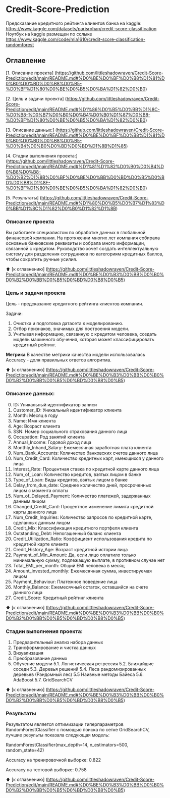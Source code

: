 # Credit-Score-Prediction
Предсказание кредитного рейтинга клиентов банка на kaggle: https://www.kaggle.com/datasets/parisrohan/credit-score-classification
Ноутбук на kaggle размещен по сслыке https://www.kaggle.com/code/mia1610/credit-score-classification-randomforest

## Оглавление
[1. Описание проекта] (https://github.com/littleshadowraven/Credit-Score-Prediction/edit/main/README.md#%D0%BE%D0%BF%D0%B8%D1%81%D0%B0%D0%BD%D0%B8%D0%B5-%D0%BF%D1%80%D0%BE%D0%B5%D0%BA%D1%82%D0%B0)

[2. Цель и задачи проекта] (https://github.com/littleshadowraven/Credit-Score-Prediction/edit/main/README.md#%D1%86%D0%B5%D0%BB%D1%8C-%D0%B8-%D0%B7%D0%B0%D0%B4%D0%B0%D1%87%D0%B8-%D0%BF%D1%80%D0%BE%D0%B5%D0%BA%D1%82%D0%B0)

[3. Описание данных:] (https://github.com/littleshadowraven/Credit-Score-Prediction/edit/main/README.md#%D0%BE%D0%BF%D0%B8%D1%81%D0%B0%D0%BD%D0%B8%D0%B5-%D0%B4%D0%B0%D0%BD%D0%BD%D1%8B%D1%85)

[4. Стадии выполнения проекта:] (https://github.com/littleshadowraven/Credit-Score-Prediction/edit/main/README.md#%D1%81%D1%82%D0%B0%D0%B4%D0%B8%D0%B8-%D0%B2%D1%8B%D0%BF%D0%BE%D0%BB%D0%BD%D0%B5%D0%BD%D0%B8%D1%8F-%D0%BF%D1%80%D0%BE%D0%B5%D0%BA%D1%82%D0%B0)

[5. Результаты] (https://github.com/littleshadowraven/Credit-Score-Prediction/edit/main/README.md#%D1%80%D0%B5%D0%B7%D1%83%D0%BB%D1%8C%D1%82%D0%B0%D1%82%D1%8B)


### Описание проекта
Вы работаете специалистом по обработке данных в глобальной финансовой компании. На протяжении многих лет компания собирала основные банковские реквизиты и собрала много информации, связанной с кредитом. Руководство хочет создать интеллектуальную систему для разделения сотрудников по категориям кредитных баллов, чтобы сократить ручные усилия.

:arrow_up: [к оглавнению] (https://github.com/littleshadowraven/Credit-Score-Prediction/edit/main/README.md#%D0%BE%D0%B3%D0%BB%D0%B0%D0%B2%D0%BB%D0%B5%D0%BD%D0%B8%D0%B5)

### Цель и задачи проекта
Цель - предсказание кредитного рейтинга клиентов компании. 

Задачи:
1. Очистка и подготовка датасета к моделированию.
2. Отбор признаков, значимых для построения модели.
3. Учитывая информацию, связанную с кредитом человека, создать модель машинного обучения, которая может классифицировать кредитный рейтинг.

**Метрика**
В качестве метрики качества модели использовалась Accuracy - доля правильных ответов алгоритма.

:arrow_up: [к оглавнению] (https://github.com/littleshadowraven/Credit-Score-Prediction/edit/main/README.md#%D0%BE%D0%B3%D0%BB%D0%B0%D0%B2%D0%BB%D0%B5%D0%BD%D0%B8%D0%B5)

### Описание данных:
  0. ID: Уникальный идентификатор записи
  1. Customer_ID: Уникальный идентификатор клиента
  2. Month: Месяц в году
  3. Name: Имя клиента
  4. Age: Возраст клиента
  5. SSN: Номер социального страхования данного лица
  6. Occupation: Род занятий клиента
  7. Annual_Income: Годовой доход лица
  8. Monthly_Inhand_Salary: Ежемесячная заработная плата клиента
  9. Num_Bank_Accounts: Количество банковских счетов данного лица
  10. Num_Credit_Card: Количество кредитных карт, имеющихся у данного лица
  11. Interest_Rate: Процентная ставка по кредитной карте данного лица
  12. Num_of_Loan: Количество кредитов, взятых лицом в банке
  13. Type_of_Loan: Виды кредитов, взятых лицом в банке
  14. Delay_from_due_date: Среднее количество дней, просроченных лицом с момента оплаты
  15. Num_of_Delayed_Payment: Количество платежей, задержанных данным лицом
  16. Changed_Credit_Card: Процентное изменение лимита кредитной карты данного лица
  17. Num_Credit_Inquiries: Количество запросов по кредитной карте, сделанных данным лицом
  18. Credit_Mix: Классификация кредитного портфеля клиента
  19. Outstanding_Debt: Непогашенный баланс клиента
  20. Credit_Utilization_Ratio: Коэффициент использования кредита по кредитной карте клиента
  21. Credit_History_Age: Возраст кредитной истории лица
  22. Payment_of_Min_Amount: Да, если лицо оплатило только минимальную сумму, подлежащую выплате, в противном случае нет
  23. Total_EMI_per_month: Общий EMI человека в месяц
  24. Amount_invested_monthly: Ежемесячная сумма, инвестируемая лицом
  25. Payment_Behaviour: Платежное поведение лица
  26. Monthly_Balance: Ежемесячный остаток, оставшийся на счете данного лица
  27. Credit_Score: Кредитный рейтинг клиента

:arrow_up: [к оглавнению] (https://github.com/littleshadowraven/Credit-Score-Prediction/edit/main/README.md#%D0%BE%D0%B3%D0%BB%D0%B0%D0%B2%D0%BB%D0%B5%D0%BD%D0%B8%D0%B5)

### Стадии выполнения проекта:
  1. Предварительный анализ набора данных
  2. Трансформирование и чистка данных
  3. Визуализация
  4. Преобразование данных
  5. Обучение модели
    5.1. Логистическая регрессия
    5.2. Ближайшие соседи
    5.3. Деревья решений
    5.4. Леса рандомизированных деревьев (Рандомный лес)
    5.5 Наивные методы Байеса
    5.6. AdaBoost
    5.7. GridSearchCV

:arrow_up: [к оглавнению] (https://github.com/littleshadowraven/Credit-Score-Prediction/edit/main/README.md#%D0%BE%D0%B3%D0%BB%D0%B0%D0%B2%D0%BB%D0%B5%D0%BD%D0%B8%D0%B5)

### Результаты
Результатом является оптимизации гиперпараметров RandomForestClassifier с помощью поиска по сетке GridSearchCV, лучшие результы показала следующая модель:

RandomForestClassifier(max_depth=14, n_estimators=500, random_state=42)

Accuracy на тренировочной выборке: 0.822

Accuracy на тестовой выборке: 0.758

:arrow_up: [к оглавнению] (https://github.com/littleshadowraven/Credit-Score-Prediction/edit/main/README.md#%D0%BE%D0%B3%D0%BB%D0%B0%D0%B2%D0%BB%D0%B5%D0%BD%D0%B8%D0%B5)
